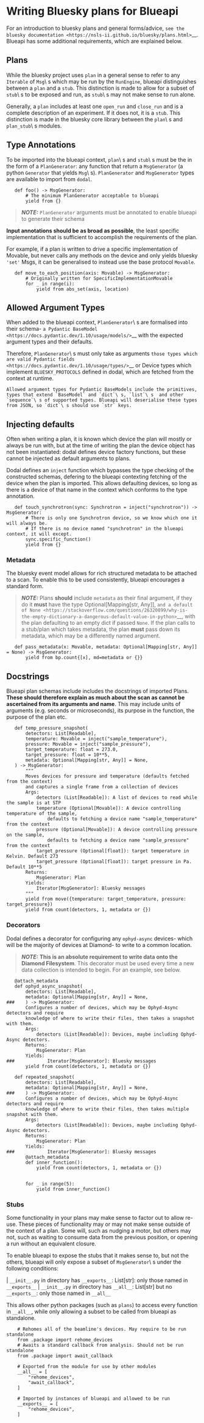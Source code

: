 # Writing Bluesky plans for Blueapi


For an introduction to bluesky plans and general forms/advice, `see the bluesky documentation <https://nsls-ii.github.io/bluesky/plans.html>`__. Blueapi has some additional requirements, which are explained below.

## Plans

While the bluesky project uses `plan` in a general sense to refer to any `Iterable` of `Msg`\ s which may be run by the `RunEngine`, blueapi distinguishes between a `plan` and a `stub`. This distinction is made to allow for a subset of `stub`\ s to be exposed and run, as `stub`\ s may not make sense to run alone.

Generally, a `plan` includes at least one `open_run` and `close_run` and is a complete description of an experiment. If it does not, it is a `stub`. This distinction is made in the bluesky core library between the `plan`\ s and `plan_stub`\ s modules.

## Type Annotations

To be imported into the blueapi context, `plan`\ s and `stub`\ s must be the in the form of a `PlanGenerator`: any function that return a `MsgGenerator` (a python `Generator` that yields `Msg`\ s). `PlanGenerator` and `MsgGenerator` types are available to import from `dodal`.

``` 
   def foo() -> MsgGenerator:
       # The minimum PlanGenerator acceptable to blueapi
       yield from {}
```

> **_NOTE:_** `PlanGenerator` arguments must be annotated to enable blueapi to generate their schema

**Input annotations should be as broad as possible**, the least specific implementation that is sufficient to accomplish the requirements of the plan.

For example, if a plan is written to drive a specific implementation of Movable, but never calls any methods on the device and only yields bluesky `'set'` Msgs, it can be generalised to instead use the base protocol `Movable`.

```
   def move_to_each_position(axis: Movable) -> MsgGenerator:
       # Originally written for SpecificImplementationMovable
       for _ in range(i):
           yield from abs_set(axis, location)
```

## Allowed Argument Types

When added to the blueapi context, `PlanGenerator`\ s are formalised into their schema- `a Pydantic BaseModel <https://docs.pydantic.dev/1.10/usage/models/>`__ with the expected argument types and their defaults. 

Therefore, `PlanGenerator`\ s must only take as arguments `those types which are valid Pydantic fields <https://docs.pydantic.dev/1.10/usage/types/>`__ or Device types which implement `BLUESKY_PROTOCOLS` defined in dodal, which are fetched from the context at runtime.

    Allowed argument types for Pydantic BaseModels include the primitives, types that extend `BaseModel` and `dict`\ s, `list`\ s  and other `sequence`\ s of supported types. Blueapi will deserialise these types from JSON, so `dict`\ s should use `str` keys.

## Injecting defaults

Often when writing a plan, it is known which device the plan will mostly or always be run with, but at the time of writing the plan the device object has not been instantiated: dodal defines device factory functions, but these cannot be injected as default arguments to plans.

Dodal defines an `inject` function which bypasses the type checking of the constructed schemas, defering to the blueapi contexting fetching of the device when the plan is imported. This allows defaulting devices, so long as there is a device of that name in the context which conforms to the type annotation.

``` 
   def touch_synchrotron(sync: Synchrotron = inject("synchrotron")) -> MsgGenerator:
       # There is only one Synchrotron device, so we know which one it will always be.
       # If there is no device named "synchrotron" in the blueapi context, it will except.
       sync.specific_function()
       yield from {}
```

### Metadata

The bluesky event model allows for rich structured metadata to be attached to a scan. To enable this to be used consistently, blueapi encourages a standard form.

> **_NOTE:_** Plans **should** include `metadata` as their final argument, if they do it **must** have the type Optional[Mapping[str, Any]], `and a default of None <https://stackoverflow.com/questions/26320899/why-is-the-empty-dictionary-a-dangerous-default-value-in-python>`__\, with the plan defaulting to an empty dict if passed `None`. If the plan calls to a stub/plan which takes metadata, the plan **must** pass down its metadata, which may be a differently named argument.

```
   def pass_metadata(x: Movable, metadata: Optional[Mapping[str, Any]] = None) -> MsgGenerator:
       yield from bp.count{[x], md=metadata or {}}
```

## Docstrings

Blueapi plan schemas include includes the docstrings of imported Plans. **These should therefore explain as much about the scan as cannot be ascertained from its arguments and name**. This may include units of arguments (e.g. seconds or microseconds), its purpose in the function, the purpose of the plan etc.

``` 
   def temp_pressure_snapshot(
       detectors: List[Readable],
       temperature: Movable = inject("sample_temperature"),
       pressure: Movable = inject("sample_pressure"),
       target_temperature: float = 273.0,
       target_pressure: float = 10**5,
       metadata: Optional[Mapping[str, Any]] = None,
   ) -> MsgGenerator:
       """
       Moves devices for pressure and temperature (defaults fetched from the context)
       and captures a single frame from a collection of devices
       Args:
           detectors (List[Readable]): A list of devices to read while the sample is at STP
           temperature (Optional[Movable]): A device controlling temperature of the sample,
               defaults to fetching a device name "sample_temperature" from the context
           pressure (Optional[Movable]): A device controlling pressure on the sample,
               defaults to fetching a device name "sample_pressure" from the context
           target_pressure (Optional[float]): target temperature in Kelvin. Default 273
           target_pressure (Optional[float]): target pressure in Pa. Default 10**5
       Returns:
           MsgGenerator: Plan
       Yields:
           Iterator[MsgGenerator]: Bluesky messages
       """
       yield from move({temperature: target_temperature, pressure: target_pressure})
       yield from count(detectors, 1, metadata or {})
```

### Decorators

Dodal defines a decorator for configuring any `ophyd-async` devices- which will be the majority of devices at Diamond- to write to a common location. 

> **_NOTE:_** **This is an absolute requirement to write data onto the Diamond Filesystem**.  This decorator must be used every time a new data collection is intended to begin. For an example, see below.

```
   @attach_metadata
   def ophyd_async_snapshot(
       detectors: List[Readable],
       metadata: Optional[Mapping[str, Any]] = None,
###    ) -> MsgGenerator:
       Configures a number of devices, which may be Ophyd-Async detectors and require
       knowledge of where to write their files, then takes a snapshot with them.
       Args:
           detectors (List[Readable]): Devices, maybe including Ophyd-Async detectors.
       Returns:
           MsgGenerator: Plan
       Yields:
###            Iterator[MsgGenerator]: Bluesky messages
       yield from count(detectors, 1, metadata or {})

   def repeated_snapshot(
       detectors: List[Readable],
       metadata: Optional[Mapping[str, Any]] = None,
###    ) -> MsgGenerator:
       Configures a number of devices, which may be Ophyd-Async detectors and require
       knowledge of where to write their files, then takes multiple snapshot with them.
       Args:
           detectors (List[Readable]): Devices, maybe including Ophyd-Async detectors.
       Returns:
           MsgGenerator: Plan
       Yields:
###            Iterator[MsgGenerator]: Bluesky messages
       @attach_metadata
       def inner_function():
           yield from count(detectors, 1, metadata or {})


       for _ in range(5):
           yield from inner_function()
```

### Stubs

Some functionality in your plans may make sense to factor out to allow re-use. These pieces of functionality may or may not make sense outside of the context of a plan. Some will, such as nudging a motor, but others may not, such as waiting to consume data from the previous position, or opening a run without an equivalent closure.

To enable blueapi to expose the stubs that it makes sense to, but not the others, blueapi will only expose a subset of `MsgGenerator`\ s under the following conditions:

| `__init__.py` in directory has `__exports__`: List[str]: only
  those named in `__exports__`
| `__init__.py` in directory has `__all__`: List[str] but no
  `__exports__`: only those named in `__all__`

This allows other python packages (such as `plans`) to access every function in `__all__`, while only allowing a subset to be called from blueapi as standalone.

``` 
    # Rehomes all of the beamline's devices. May require to be run standalone
    from .package import rehome_devices
    # Awaits a standard callback from analysis. Should not be run standalone
    from .package import await_callback

    # Exported from the module for use by other modules
    __all__ = [
        "rehome_devices",
        "await_callback",
    ]

    # Imported by instances of blueapi and allowed to be run
    __exports__ = [
        "rehome_devices",
    ]
```
